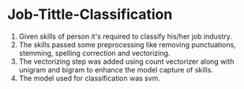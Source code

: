# Job-Tittle-Classification
1) Given skills of person it's required to classify his/her job industry.
2) The skills passed some preprocessing like removing punctuations, stemming, spelling correction and vectorizing.
3) The vectorizing step was added using count vectorizer along with unigram and bigram to enhance the model capture of skills.
4) The model used for classification was svm.
